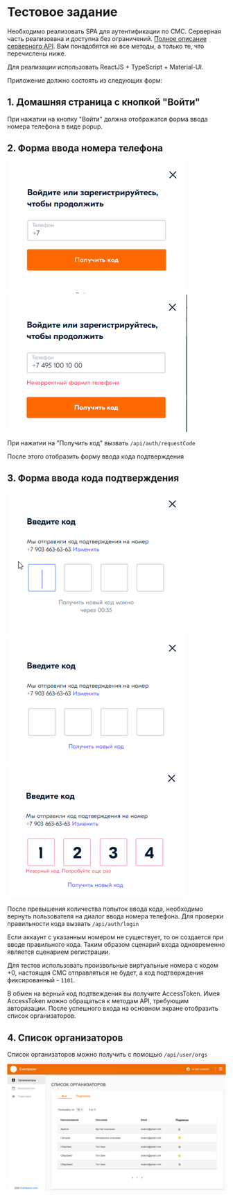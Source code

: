 # Тестовое задание

Необходимо реализовать SPA для аутентификации по СМС.
Серверная часть реализована и доступна без ограничений. [Полное описание серверного API](https://eventpacerstage.azurewebsites.net/swagger/index.html). Вам понадобятся не все методы, а только те, что перечислены ниже.

Для реализации использовать ReactJS + TypeScript + Material-UI.

Приложение должно состоять из следующих форм:

## 1. Домашняя страница с кнопкой "Войти"

При нажатии на кнопку "Войти" должна отображатся форма ввода номера телефона в виде popup.

## 2. Форма ввода номера телефона

![Вход](Login-1.png "Начальный экран")
![Вход](Login-1a.png "Достаточно минимальной проверки формата номера")

При нажатии на "Получить код" вызвать `/api/auth/requestCode`

После этого отобразить форму ввода кода подтверждения

## 3. Форма ввода кода подтверждения

![Вход](Login-2.png "Ввод кода подтверждения")
![Вход](Login-2a.png "Получить код, можно через время, указанное в ответе сервера")
![Вход](Login-2b.png "Количество попыток ввода кода ограничено.")

После превышения количества попыток ввода кода, необходимо вернуть пользователя на диалог ввода номера телефона.
Для проверки правильности кода вызвать `/api/auth/login`

Если аккаунт с указанным номером не существует, то он создается при вводе правильного кода.
Таким образом сценарий входа одновременно является сценарием регистрации.

Для тестов использовать произвольные виртуальные номера с кодом +0, настоящая СМС отправляться не будет, а код подтверждения фиксированный - `1101`.

В обмен на верный код подтвеждения вы получите AccessToken. Имея AccessToken можно обращаться к методам API, требующим авторизации. После успешного входа на основном экране отобразить список организаторов.

## 4. Список организаторов

Список организаторов можно получить с помощью `/api/user/orgs`

![Список организаторов](OrgList.png "Вариант отображения списка")

